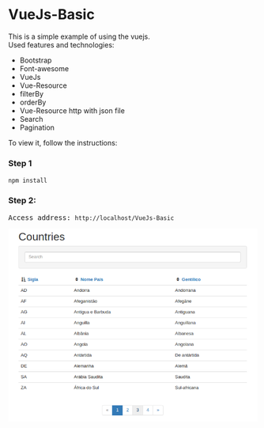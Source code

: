 # VueJs-Basic


<p>This is a simple example of using the vuejs. <br/>
Used features and technologies: </p>

<ul>
	<li>Bootstrap</li>
	<li>Font-awesome</li>
	<li>VueJs</li>
	<li>Vue-Resource</li>
	<li>filterBy</li>
	<li>orderBy</li>
	<li>Vue-Resource http with json file</li>
	<li>Search</li>
	<li>Pagination</li>
</ul>

<p>To view it, follow the instructions:</p>

### Step 1
<pre><code>npm install</code></pre>

### Step 2:
<pre>Access address: <code>http://localhost/VueJs-Basic</code></pre>

![Screen Main](https://github.com/lucasrs/VueJs-Basic/blob/master/images/screen1.png)
